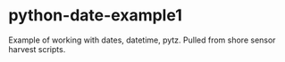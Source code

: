 # python-date-example1
Example of working with dates, datetime, pytz. Pulled from shore sensor harvest scripts.
